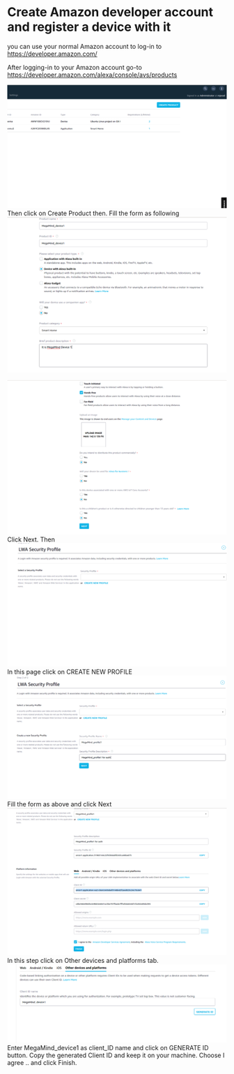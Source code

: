 # Create Amazon developer account and register a device with it

you can use your normal Amazon account to log-in to https://developer.amazon.com/ 

After logging-in to your Amazon account go-to https://developer.amazon.com/alexa/console/avs/products


![Pic1](./Pics/Alexa1.png)
Then click on Create Product then. Fill the form as following
![enter image description here](./Pics/Alexa2.png)

![enter image description here](./Pics/Alexa3.png)Click Next.
Then
![enter image description here](./Pics/Alexa4.png)In this page click on CREATE NEW PROFILE
![enter image description here](./Pics/Alexa5.png)Fill the form as above and click Next
![enter image description here](./Pics/Alexa6.png)
In this step click on Other devices and platforms tab.
![enter image description here](./Pics/Alexa7.png)
Enter MegaMind_device1 as client_ID name and click on GENERATE ID button.
Copy the generated Client ID and keep it on your machine.
Choose I agree .. and click Finish. 

